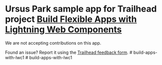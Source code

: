 # Ursus Park sample app for Trailhead project [Build Flexible Apps with Lightning Web Components](https://trailhead.salesforce.com/content/learn/projects/lwc-build-flexible-apps)

We are not accepting contributions on this app.

Found an issue? Report it using the [Trailhead feedback form](https://trailhead.salesforce.com/help?support=home).
#   b u i l d - a p p s - w i t h - l w c 1  
 #   b u i l d - a p p s - w i t h - l w c 1  
 